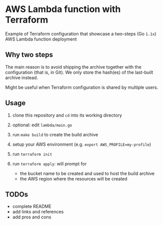 # AWS Lambda function with Terraform

Example of Terraform configuration that showcase a two-steps (Go `1.1x`) AWS Lambda function deployment

## Why two steps

The main reason is to avoid shipping the archive together with the configuration (that is, in Git). We only store the hash(es) of the last-built archive instead.

Might be useful when Terraform configuration is shared by multiple users.

## Usage

1. clone this repository and `cd` into its working directory
1. optional: edit `lambda/main.go`
1. run `make build` to create the build archive
1. setup your AWS environment (e.g. `export AWS_PROFILE=my-profile`)
1. run `terraform init`
1. run `terraform apply`: will prompt for

    - the bucket name to be created and used to host the build archive
    - the AWS region where the resources will be created

## TODOs

- complete README
- add links and references
- add pros and cons

[1]: <https://johnroach.io/2020/09/04/deploying-lambda-functions-with-terraform-just-dont/>
